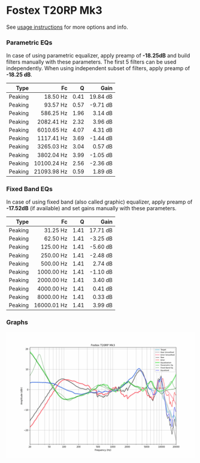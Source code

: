 # Fostex T20RP Mk3
See [usage instructions](https://github.com/jaakkopasanen/AutoEq#usage) for more options and info.

### Parametric EQs
In case of using parametric equalizer, apply preamp of **-18.25dB** and build filters manually
with these parameters. The first 5 filters can be used independently.
When using independent subset of filters, apply preamp of **-18.25 dB**.

| Type    | Fc          |    Q | Gain     |
|--------:|------------:|-----:|---------:|
| Peaking | 18.50 Hz    | 0.41 | 19.84 dB |
| Peaking | 93.57 Hz    | 0.57 | -9.71 dB |
| Peaking | 586.25 Hz   | 1.96 | 3.14 dB  |
| Peaking | 2082.41 Hz  | 2.32 | 3.96 dB  |
| Peaking | 6010.65 Hz  | 4.07 | 4.31 dB  |
| Peaking | 1117.41 Hz  | 3.69 | -1.44 dB |
| Peaking | 3265.03 Hz  | 3.04 | 0.57 dB  |
| Peaking | 3802.04 Hz  | 3.99 | -1.05 dB |
| Peaking | 10100.24 Hz | 2.56 | -2.36 dB |
| Peaking | 21093.98 Hz | 0.59 | 1.89 dB  |

### Fixed Band EQs
In case of using fixed band (also called graphic) equalizer, apply preamp of **-17.52dB**
(if available) and set gains manually with these parameters.

| Type    | Fc          |    Q | Gain     |
|--------:|------------:|-----:|---------:|
| Peaking | 31.25 Hz    | 1.41 | 17.71 dB |
| Peaking | 62.50 Hz    | 1.41 | -3.25 dB |
| Peaking | 125.00 Hz   | 1.41 | -5.60 dB |
| Peaking | 250.00 Hz   | 1.41 | -2.48 dB |
| Peaking | 500.00 Hz   | 1.41 | 2.74 dB  |
| Peaking | 1000.00 Hz  | 1.41 | -1.10 dB |
| Peaking | 2000.00 Hz  | 1.41 | 3.40 dB  |
| Peaking | 4000.00 Hz  | 1.41 | 0.41 dB  |
| Peaking | 8000.00 Hz  | 1.41 | 0.33 dB  |
| Peaking | 16000.01 Hz | 1.41 | 3.99 dB  |

### Graphs
![](./Fostex%20T20RP%20Mk3.png)